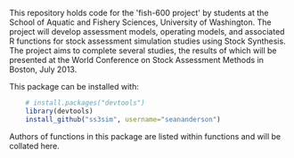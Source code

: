 This repository holds code for the 'fish-600 project' by students at the School of Aquatic and Fishery Sciences, University of Washington. The project will develop assessment models, operating models, and associated R functions for stock assessment simulation studies using Stock Synthesis. The project aims to complete several studies, the results of which will be presented at the World Conference on Stock Assessment Methods in Boston, July 2013.

This package can be installed with:
```r
    # install.packages("devtools")
    library(devtools)
    install_github("ss3sim", username="seananderson")
````

Authors of functions in this package are listed within functions and will be collated here.
